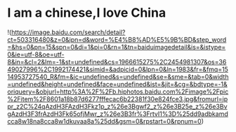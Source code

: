 # I am a chinese,I love China

!(https://image.baidu.com/search/detail?ct=503316480&z=0&ipn=d&word=%E4%B8%AD%E5%9B%BD&step_word=&hs=0&pn=15&spn=0&di=1&pi=0&rn=1&tn=baiduimagedetail&is=&istype=0&ie=utf-8&oe=utf-8&in=&cl=2&lm=-1&st=undefined&cs=1966615275%2C2454981307&os=3649027996%2C1992174421&simid=&adpicid=0&lpn=0&ln=1983&fr=&fmq=1514953727540_R&fm=&ic=undefined&s=undefined&se=&sme=&tab=0&width=undefined&height=undefined&face=undefined&ist=&jit=&cg=&bdtype=-1&oriquery=&objurl=http%3A%2F%2Fb.hiphotos.baidu.com%2Fimage%2Fpic%2Fitem%2F8601a18b87d6277fffecac6b22381f30e824fce3.jpg&fromurl=ippr_z2C%24qAzdH3FAzdH3Fkz1p_z%26e3Bgwf2_z%26e3B25e_z%26e3BvgAzdH3F3frAzdH3Fk65ofjMwr_z%26e3B3fr%3FrtvI1%3D%25dd9adbkamdcca8w18na8cca8w1dkuvaa8a%25dd&gsm=0&rpstart=0&rpnum=0)


